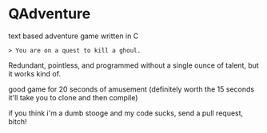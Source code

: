 # QAdventure
text based adventure game written in C

`> You are on a quest to kill a ghoul.`

Redundant, pointless, and programmed without a single ounce of talent, but it works kind of.

good game for 20 seconds of amusement (definitely worth the 15 seconds it'll take you to clone and then compile)

if you think i'm a dumb stooge and my code sucks, send a pull request, bitch!
